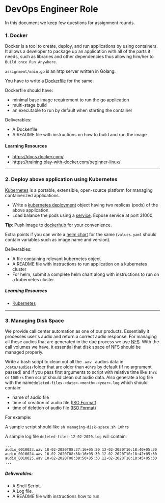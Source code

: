 # DevOps Engineer Role

In this document we keep few questions for assignment rounds.

### 1. Docker
Docker is a tool to create, deploy, and run applications by using containers. It allows a developer to package up an application with all of the parts it needs, such as libraries and other dependencies thus allowing him/her to `Build once Run Anywhere`.

`assignment/main.go` is an http server written in Golang. 

You have to write a [Dockerfile](https://docs.docker.com/engine/reference/builder/) for the same. 


Dockerfile should have:
- minimal base image requirement to run the go application
- multi-stage build
- an executable to run by default when starting the container

Deliverables:
- A Dockerfile
- A README file with instructions on how to build and run the image




#### Learning Resources
- https://docs.docker.com/
- https://training.play-with-docker.com/beginner-linux/

--- 

### 2. Deploy above application using Kubernetes

[Kubernetes](https://kubernetes.io/docs/concepts/overview/what-is-kubernetes/) is a portable, extensible, open-source platform for managing containerized applications. 

- Write a [kubernetes deployment](https://kubernetes.io/docs/concepts/overview/working-with-objects/kubernetes-objects/) object having two replicas (pods) of the above application.
- Load balance the pods using a [service](https://kubernetes.io/docs/concepts/services-networking/service/). Expose service at port 31000.

**Tip**: Push image to [dockerhub](http://dockerhub.com/) for your convenience.

Extra points if you can write a [helm chart](https://helm.sh/docs/) for the same (`values.yaml` should contain variables such as image name and version).

Deliverables:
- A file containing relevant kubernetes object
- A README file with instructions to run application on a kubernetes cluster
- For helm, submit a complete helm chart along with instructions to run on a kubernetes cluster.

##### Learning Resources
- [Kubernetes](https://kubernetes.io/docs/concepts/overview/what-is-kubernetes/)

---

### 3. Managing Disk Space
We provide call center automation as one of our products. Essentially it processes user's audio and return a correct audio response. For managing all these audios that are generated in the due process we use [NFS](https://en.wikipedia.org/wiki/Network_File_System). With the call volumes we have, it essential that disk space of NFS should be managed properly.

Write a bash script to clean out all the `.wav ` audios data in `/data/audios/`folder that are older than `40hrs` by default (If no argrument passed) and if you pass first arguments to script with relative time like `1hrs` or `100hrs` then script should clean out audio data. Also generate a log file with the name`deleted-files-<date>-<month>-<year>.log` which should contain:
  * name of audio file
  * time of creation of audio file ([ISO Format](https://en.wikipedia.org/wiki/ISO_8601))
  * time of deletion of audio file ([ISO Format](https://en.wikipedia.org/wiki/ISO_8601))

For example:

A sample script should like `sh managing-disk-space.sh 10hrs`

A sample log file `deleted-files-12-02-2020.log` will contain:
```shell
...
audio_0010023.wav 10-02-2020T08:37:16+05:30 12-02-2020T10:18:40+05:30
audio_0010024.wav 10-02-2020T08:38:16+05:30 12-02-2020T10:18:42+05:30
audio_0010025.wav 10-02-2020T08:38:50+05:30 12-02-2020T10:18:45+05:30
...
```

##### Deliverables:
- A Shell Script.
- A Log file.
- A README file with instructions how to run.


